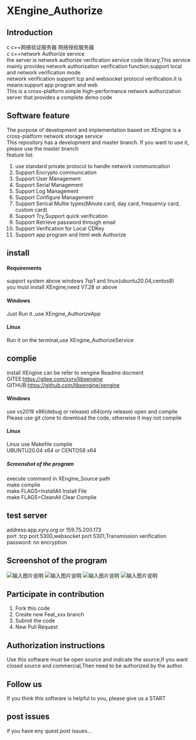 # XEngine_Authorize

## Introduction
c c++网络验证服务器 网络授权服务器  
c c++network Authorize service  
the server is network authorize verification service code library,This service mainly provides network authorization verification function.support local and network verification mode  
network verification support tcp and websocket protocol verification.it is means:support app program and web  
This is a cross-platform simple high-performance network authorization server that provides a complete demo code  

## Software feature
The purpose of development and implementation based on XEngine is a cross-platform network storage service  
This repository has a development and master branch. If you want to use it, please use the master branch  
feature list:  
1. use standard private protocol to handle network communication
2. Support Encrypto communication
3. Support User Management
4. Support Serial Management
5. Support Log Management
6. Support Configure Management
7. Support Serical Multie types(Minute card, day card, frequency card, custom card)
8. Support Try,Support quick verification
9. Support Retrieve password through email
10. Support Verification for Local CDKey
11. Support app program and html web Authorize

## install

#### Requirements
support system above windows 7sp1 and linux(ubuntu20.04,centos8)  
you must install XEngine,need V7.28 or above  

#### Windows
Just Run it.,use XEngine_AuthorizeApp

#### Linux
Run it on the terminal,use XEngine_AuthorizeService

## complie
install XEngine can be refer to xengine Readme docment  
GITEE:https://gitee.com/xyry/libxengine  
GITHUB:https://github.com/libxengine/xengine

#### Windows
use vs2019 x86(debug or release) x64(only release) open and complie  
Please use git clone to download the code, otherwise it may not compile

#### Linux
Linux use Makefile complie  
UBUNTU20.04 x64 or CENTOS8 x64  

##### Screenshot of the program
execute command in XEngine_Source path   
make complie  
make FLAGS=InstallAll Install File  
make FLAGS=CleanAll Clear Complie  

## test server
address:app.xyry.org or 159.75.200.173  
port :tcp port 5300,websocket port 5301,Transmission verification password: no encryption

## Screenshot of the program
![输入图片说明](https://www.xyry.org/authorize/1.png "在这里输入图片标题")
![输入图片说明](https://www.xyry.org/authorize/2.png "在这里输入图片标题")
![输入图片说明](https://www.xyry.org/authorize/3.png "在这里输入图片标题")
![输入图片说明](https://www.xyry.org/authorize/4.png "在这里输入图片标题")

## Participate in contribution

1.  Fork this code
2.  Create new Feat_xxx branch
3.  Submit the code
4.  New Pull Request

## Authorization instructions
Use this software must be open source and indicate the source,If you want closed source and commercial,Then need to be authorized by the author.

## Follow us
If you think this software is helpful to you, please give us a START

## post issues

if you have eny quest.post issues...
